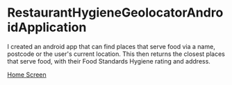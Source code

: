# RestaurantHygieneGeolocatorAndroidApplication
I created an android app that can find places that serve food via a name, postcode or the user's current location. This then returns the closest places that serve food, with their Food Standards Hygiene rating and address.

[Home Screen](HygieneAppHomeScreenJPG.jpg)
